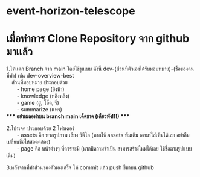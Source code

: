 # event-horizon-telescope

# เมื่อทำการ Clone Repository จาก github มาเเล้ว
1.ให้เเตก Branch จาก main โดยใช้รูแเบบ ดังนี้ dev-(ส่วนที่ตัวเองได้รับมอบหมาย)-(ชื่อของคนที่ทำ) เช่น dev-overview-best <br>
&emsp;ส่วนที่มอบหมาย ประกอบด้วย <br>
&emsp;&emsp;- home page (อิงฟ้า) <br>
&emsp;&emsp;- knowledge (หลิงหลิง) <br>
&emsp;&emsp;- game (อู๋, โอ๊ค, รี่) <br>
&emsp;&emsp;- summarize (เเพร) <br>
<b>*** อย่าเผลอทำบน branch main เด็ดขาด (เดี๋ยวพัง!!!) ***</b>

2.โปรเจค ประกอบด้วย 2 โฟรเดอร์ <br>
&emsp;&emsp;- assets คือ พวกรูปภาพ เสียง วิดีโอ (หากใช้ assets พิ่มเติม เอามาใส่เพิ่มได้เลย อย่าลืมเปลี่ยนชื่อให้สอดคล้อง) <br>
&emsp;&emsp;- page คือ หน้าต่างๆ ที่ควรจะมี (หากมีความจำเป็น สามารสร้างใหม่ได้เลย ใช้ชื่อตามรูปแบบเดิม) <br>

3.หลังจากที่ทำส่วนของตัวเองเสร็จ ให้ commit เเล้ว push ขึ้มาบน github